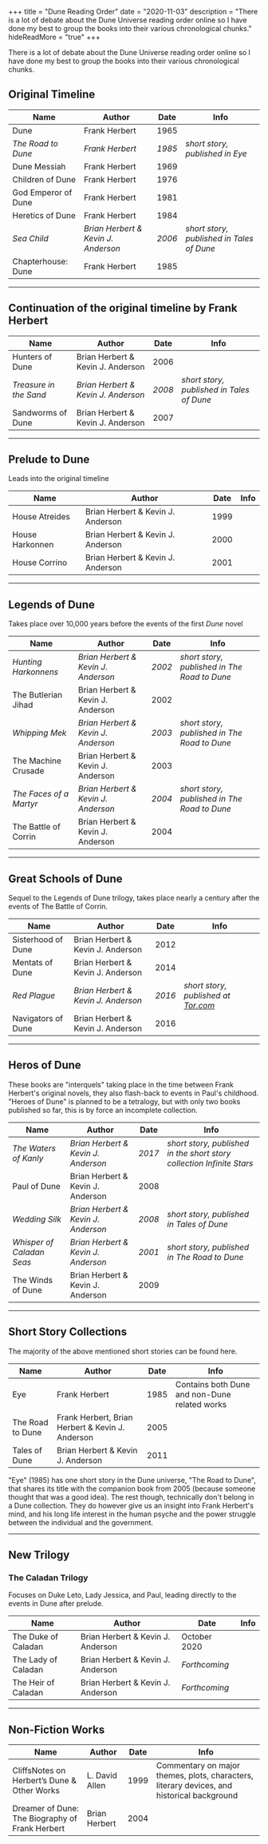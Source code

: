 +++
title = "Dune Reading Order"
date = "2020-11-03"
description = "There is a lot of debate about the Dune Universe reading order online so I have done my best to group the books into their various chronological chunks."
hideReadMore = "true"
+++

There is a lot of debate about the Dune Universe reading order online so I have done my best to group the books into their various chronological chunks.

## Original Timeline

| Name                | Author                              | Date   | Info                                      |
| ------------------- | ----------------------------------- | ------ | ----------------------------------------- |
| Dune                | Frank Herbert                       | 1965   |                                           |
| _The Road to Dune_  | _Frank Herbert_                     | _1985_ | _short story, published in Eye_           |
| Dune Messiah        | Frank Herbert                       | 1969   |                                           |
| Children of Dune    | Frank Herbert                       | 1976   |                                           |
| God Emperor of Dune | Frank Herbert                       | 1981   |                                           |
| Heretics of Dune    | Frank Herbert                       | 1984   |                                           |
| _Sea Child_         | _Brian Herbert & Kevin J. Anderson_ | _2006_ | _short story, published in Tales of Dune_ |
| Chapterhouse: Dune  | Frank Herbert                       | 1985   |                                           |

---

## Continuation of the original timeline by Frank Herbert

| Name                   | Author                              | Date   | Info                                      |
| ---------------------- | ----------------------------------- | ------ | ----------------------------------------- |
| Hunters of Dune        | Brian Herbert & Kevin J. Anderson   | 2006   |                                           |
| _Treasure in the Sand_ | _Brian Herbert & Kevin J. Anderson_ | _2008_ | _short story, published in Tales of Dune_ |
| Sandworms of Dune      | Brian Herbert & Kevin J. Anderson   | 2007   |                                           |

---

## Prelude to Dune

Leads into the original timeline

| Name            | Author                            | Date | Info |
| --------------- | --------------------------------- | ---- | ---- |
| House Atreides  | Brian Herbert & Kevin J. Anderson | 1999 |      |
| House Harkonnen | Brian Herbert & Kevin J. Anderson | 2000 |      |
| House Corrino   | Brian Herbert & Kevin J. Anderson | 2001 |      |

---

## Legends of Dune

Takes place over 10,000 years before the events of the first _Dune_ novel

| Name                    | Author                              | Date   | Info                                         |
| ----------------------- | ----------------------------------- | ------ | -------------------------------------------- |
| _Hunting Harkonnens_    | _Brian Herbert & Kevin J. Anderson_ | _2002_ | _short story, published in The Road to Dune_ |
| The Butlerian Jihad     | Brian Herbert & Kevin J. Anderson   | 2002   |                                              |
| _Whipping Mek_          | _Brian Herbert & Kevin J. Anderson_ | _2003_ | _short story, published in The Road to Dune_ |
| The Machine Crusade     | Brian Herbert & Kevin J. Anderson   | 2003   |                                              |
| _The Faces of a Martyr_ | _Brian Herbert & Kevin J. Anderson_ | _2004_ | _short story, published in The Road to Dune_ |
| The Battle of Corrin    | Brian Herbert & Kevin J. Anderson   | 2004   |                                              |

---

## Great Schools of Dune

Sequel to the Legends of Dune trilogy, takes place nearly a century after the events of The Battle of Corrin.

| Name               | Author                              | Date   | Info                                                                                   |
| ------------------ | ----------------------------------- | ------ | -------------------------------------------------------------------------------------- |
| Sisterhood of Dune | Brian Herbert & Kevin J. Anderson   | 2012   |                                                                                        |
| Mentats of Dune    | Brian Herbert & Kevin J. Anderson   | 2014   |                                                                                        |
| _Red Plague_       | _Brian Herbert & Kevin J. Anderson_ | _2016_ | _short story, published at [Tor.com](https://www.tor.com/2016/11/01/dune-red-plague/)_ |
| Navigators of Dune | Brian Herbert & Kevin J. Anderson   | 2016   |                                                                                        |

---

## Heros of Dune

These books are "interquels" taking place in the time between Frank Herbert's original novels, they also flash-back to events in Paul's childhood. "Heroes of Dune" is planned to be a tetralogy, but with only two books published so far, this is by force an incomplete collection.

| Name                      | Author                              | Date   | Info                                                                  |
| ------------------------- | ----------------------------------- | ------ | --------------------------------------------------------------------- |
| _The Waters of Kanly_     | _Brian Herbert & Kevin J. Anderson_ | _2017_ | _short story, published in the short story collection Infinite Stars_ |
| Paul of Dune              | Brian Herbert & Kevin J. Anderson   | 2008   |                                                                       |
| _Wedding Silk_            | _Brian Herbert & Kevin J. Anderson_ | _2008_ | _short story, published in Tales of Dune_                             |
| _Whisper of Caladan Seas_ | _Brian Herbert & Kevin J. Anderson_ | _2001_ | _short story, published in The Road to Dune_                          |
| The Winds of Dune         | Brian Herbert & Kevin J. Anderson   | 2009   |                                                                       |

---

## Short Story Collections

The majority of the above mentioned short stories can be found here.

| Name             | Author                                           | Date | Info                                          |
| ---------------- | ------------------------------------------------ | ---- | --------------------------------------------- |
| Eye              | Frank Herbert                                    | 1985 | Contains both Dune and non-Dune related works |
| The Road to Dune | Frank Herbert, Brian Herbert & Kevin J. Anderson | 2005 |                                               |
| Tales of Dune    | Brian Herbert & Kevin J. Anderson                | 2011 |                                               |

"Eye" (1985) has one short story in the Dune universe, "The Road to Dune", that shares its title with the companion book from 2005 (because someone thought that was a good idea). The rest though, technically don't belong in a Dune collection. They do however give us an insight into Frank Herbert's mind, and his long life interest in the human psyche and the power struggle between the individual and the government.

---

## New Trilogy

### The Caladan Trilogy

Focuses on Duke Leto, Lady Jessica, and Paul, leading directly to the events in Dune after prelude.

| Name                | Author                            | Date          | Info |
| ------------------- | --------------------------------- | ------------- | ---- |
| The Duke of Caladan | Brian Herbert & Kevin J. Anderson | October 2020  |      |
| The Lady of Caladan | Brian Herbert & Kevin J. Anderson | _Forthcoming_ |      |
| The Heir of Caladan | Brian Herbert & Kevin J. Anderson | _Forthcoming_ |      |

---

## Non-Fiction Works

| Name                                            | Author         | Date | Info                                                                                       |
| ----------------------------------------------- | -------------- | ---- | ------------------------------------------------------------------------------------------ |
| CliffsNotes on Herbert’s Dune & Other Works     | L. David Allen | 1999 | Commentary on major themes, plots, characters, literary devices, and historical background |
| Dreamer of Dune: The Biography of Frank Herbert | Brian Herbert  | 2004 |                                                                                            |

